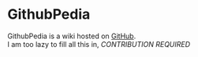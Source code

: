 # GithubPedia

GithubPedia is a wiki hosted on [GitHub](/?page=wiki&thing=github).  
I am too lazy to fill all this in, *_CONTRIBUTION REQUIRED_*
